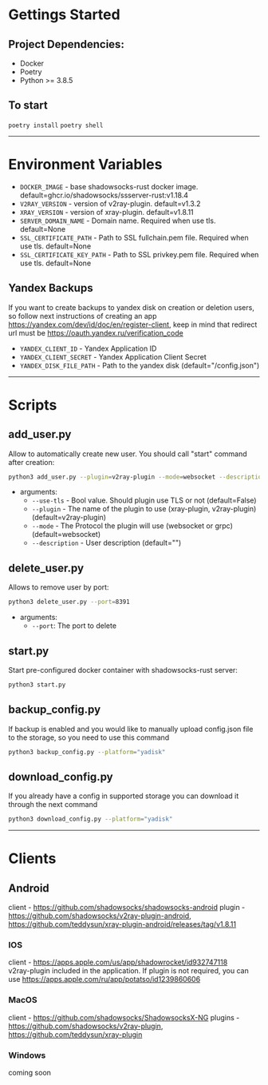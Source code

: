 # Gettings Started

## Project Dependencies:
- Docker
- Poetry
- Python >= 3.8.5

## To start
```poetry install```
```poetry shell```

***
# Environment Variables
- ```DOCKER_IMAGE``` - base shadowsocks-rust docker image. default=ghcr.io/shadowsocks/ssserver-rust:v1.18.4
- ```V2RAY_VERSION``` - version of v2ray-plugin. default=v1.3.2
- ```XRAY_VERSION``` - version of xray-plugin. default=v1.8.11
- ```SERVER_DOMAIN_NAME``` - Domain name. Required when use tls. default=None
- ```SSL_CERTIFICATE_PATH``` - Path to SSL fullchain.pem file. Required when use tls. default=None
- ```SSL_CERTIFICATE_KEY_PATH``` - Path to SSL privkey.pem file. Required when use tls. default=None
## Yandex Backups

If you want to create backups to yandex disk on creation or deletion users, so follow next instructions of creating an app
https://yandex.com/dev/id/doc/en/register-client, keep in mind that redirect url must be https://oauth.yandex.ru/verification_code
- ```YANDEX_CLIENT_ID``` - Yandex Application ID
- ```YANDEX_CLIENT_SECRET``` - Yandex Application Client Secret
- ```YANDEX_DISK_FILE_PATH``` - Path to the yandex disk (default="/config.json")
***

# Scripts

## add_user.py
Allow to automatically create new user. You should call "start" command after creation:
```bash
python3 add_user.py --plugin=v2ray-plugin --mode=websocket --description="My config" --use-tls=False
```
  - arguments: 
    * ```--use-tls``` - Bool value. Should plugin use TLS or not (default=False)
    * ```--plugin``` - The name of the plugin to use (xray-plugin, v2ray-plugin) (default=v2ray-plugin)
    * ```--mode``` - The Protocol the plugin will use (websocket or grpc) (default=websocket)
    * ```--description``` - User description (default="")
## delete_user.py
Allows to remove user by port:
```bash
python3 delete_user.py --port=8391
```
  - arguments:
    * ```--port```: The port to delete
## start.py
Start pre-configured docker container with shadowsocks-rust server:
```bash
python3 start.py
```
## backup_config.py
If backup is enabled and you would like to manually upload config.json file to the storage,
so you need to use this command
```bash
python3 backup_config.py --platform="yadisk"
```
## download_config.py
If you already have a config in supported storage you can download it through the next command
```bash
python3 download_config.py --platform="yadisk"
```
***

# Clients
## Android
client - https://github.com/shadowsocks/shadowsocks-android
plugin - https://github.com/shadowsocks/v2ray-plugin-android, https://github.com/teddysun/xray-plugin-android/releases/tag/v1.8.11

### IOS
client - https://apps.apple.com/us/app/shadowrocket/id932747118 \
v2ray-plugin included in the application.
If plugin is not required, you can use https://apps.apple.com/ru/app/potatso/id1239860606

### MacOS
client - https://github.com/shadowsocks/ShadowsocksX-NG
plugins - https://github.com/shadowsocks/v2ray-plugin, https://github.com/teddysun/xray-plugin

### Windows
coming soon